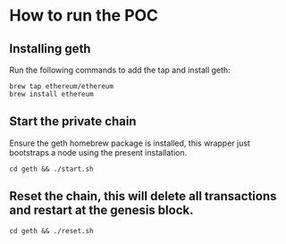 # How to run the POC

## Installing geth

Run the following commands to add the tap and install geth:

```
brew tap ethereum/ethereum
brew install ethereum
```

## Start the private chain
Ensure the geth homebrew package is installed, this wrapper just bootstraps a node using the present installation.

```
cd geth && ./start.sh
```

## Reset the chain, this will delete all transactions and restart at the genesis block.

```
cd geth && ./reset.sh
```